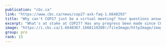 ```yaml
---
publication: "cbc.ca"
link: "https://www.cbc.ca/news/cop27-ask-faq-1.6648293"
title: "Why can't COP27 just be a virtual meeting? Your questions answered | CBC News"
excerpt: "What's at stake at COP27? Has any progress been made since COP26? Why can’t it be a virtual event? Here's what you wanted to know about the climate change conference."
image: "https://i.cbc.ca/1.6648367.1668119208!/fileImage/httpImage/image.jpg_gen/derivatives/16x9_620/cop27-climate-summit.jpg"
group: pro
rank: 15
---
```

